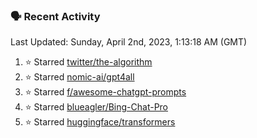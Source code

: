 ### 🗣 Recent Activity

<!--RECENT_ACTIVITY:last_update-->
Last Updated: Sunday, April 2nd, 2023, 1:13:18 AM (GMT)
<!--RECENT_ACTIVITY:last_update_end-->
<!--RECENT_ACTIVITY:start-->
1. ⭐ Starred [twitter/the-algorithm](https://github.com/twitter/the-algorithm)
2. ⭐ Starred [nomic-ai/gpt4all](https://github.com/nomic-ai/gpt4all)
3. ⭐ Starred [f/awesome-chatgpt-prompts](https://github.com/f/awesome-chatgpt-prompts)
4. ⭐ Starred [blueagler/Bing-Chat-Pro](https://github.com/blueagler/Bing-Chat-Pro)
5. ⭐ Starred [huggingface/transformers](https://github.com/huggingface/transformers)
<!--RECENT_ACTIVITY:end-->
